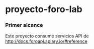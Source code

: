 # proyecto-foro-lab

### Primer alcance
Este proyecto consume servicios API de http://docs.foroapi.apiary.io/#reference
